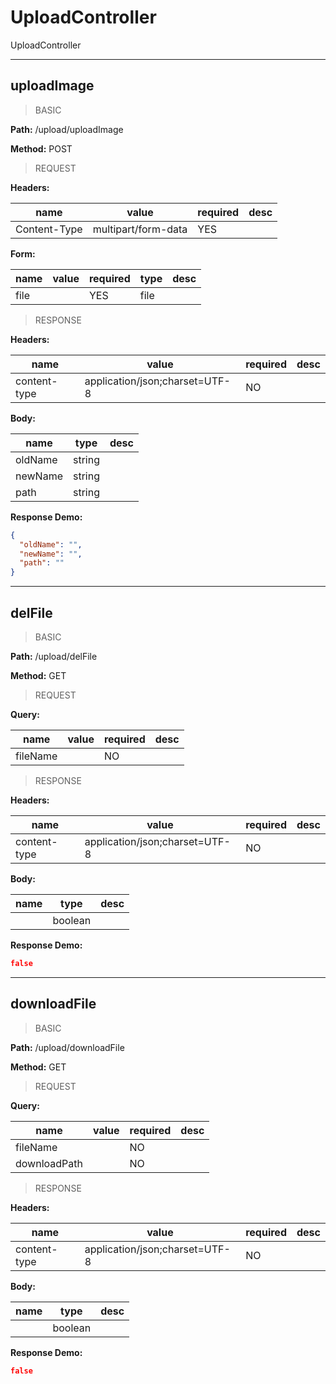 # UploadController

UploadController


---
## uploadImage

> BASIC

**Path:** /upload/uploadImage

**Method:** POST

> REQUEST

**Headers:**

| name | value | required | desc |
| ------------ | ------------ | ------------ | ------------ |
| Content-Type | multipart/form-data | YES |  |

**Form:**

| name | value | required | type | desc |
| ------------ | ------------ | ------------ | ------------ | ------------ |
| file |  | YES | file |  |



> RESPONSE

**Headers:**

| name | value | required | desc |
| ------------ | ------------ | ------------ | ------------ |
| content-type | application/json;charset=UTF-8 | NO |  |

**Body:**

| name | type | desc |
| ------------ | ------------ | ------------ |
| oldName | string |  |
| newName | string |  |
| path | string |  |

**Response Demo:**

```json
{
  "oldName": "",
  "newName": "",
  "path": ""
}
```




---
## delFile

> BASIC

**Path:** /upload/delFile

**Method:** GET

> REQUEST

**Query:**

| name | value | required | desc |
| ------------ | ------------ | ------------ | ------------ |
| fileName |  | NO |  |



> RESPONSE

**Headers:**

| name | value | required | desc |
| ------------ | ------------ | ------------ | ------------ |
| content-type | application/json;charset=UTF-8 | NO |  |

**Body:**

| name | type | desc |
| ------------ | ------------ | ------------ |
|  | boolean |  |

**Response Demo:**

```json
false
```




---
## downloadFile

> BASIC

**Path:** /upload/downloadFile

**Method:** GET

> REQUEST

**Query:**

| name | value | required | desc |
| ------------ | ------------ | ------------ | ------------ |
| fileName |  | NO |  |
| downloadPath |  | NO |  |



> RESPONSE

**Headers:**

| name | value | required | desc |
| ------------ | ------------ | ------------ | ------------ |
| content-type | application/json;charset=UTF-8 | NO |  |

**Body:**

| name | type | desc |
| ------------ | ------------ | ------------ |
|  | boolean |  |

**Response Demo:**

```json
false
```




